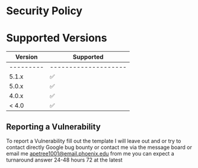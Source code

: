# Security Policy
# Supported Versions
| Version | Supported|
| ------- | ---------
|---------|--------------------|
| 5.1.x   | :white_check_mark: |
| 5.0.x   | :white_check_mark: |
| 4.0.x   | :white_check_mark: |
| < 4.0   | :white_check_mark: |
  ## Reporting a Vulnerability
To report a Vulnerability fill out 
the template I will leave out and or 
try to contact directly Google bug bounty
or contact me via the message board or email 
me <apetree1001@email.phoenix.edu>
from me you can expect a turnaround
answer 24-48 hours 72 at the latest 
